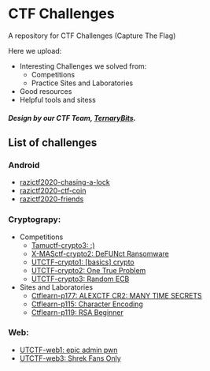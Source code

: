# CTF Challenges
A repository for CTF Challenges (Capture The Flag)

Here we upload:
- Interesting Challenges we solved from:
	- Competitions
	- Practice Sites and Laboratories
- Good resources
- Helpful tools and sitess


##### Design by our CTF Team, [TernaryBits](https://ctftime.org/team/50270).

## List of challenges
### Android

 - [razictf2020-chasing-a-lock](./android/razictf2020-chasing-a-lock/)
 - [razictf2020-ctf-coin](./android/razictf2020-ctf-coin/)
 - [razictf2020-friends](./android/razictf2020-friends/)

### Cryptograpy:

 - Competitions
	- [Tamuctf-crypto3: :)](./cryptography/tamuctf_\:\)/tamuctf-crypto3.md)
	- [X-MASctf-crypto2: DeFUNct Ransomware](./cryptography/xmasctf_DeFUNct-Ransomware/xmasctf-crypto2.md) 
	- [UTCTF-crypto1: [basics] crypto](./cryptography/utctf_basics-crypto/WRITEUP.md)
	- [UTCTF-crypto2: One True Problem](./cryptography/utctf_One-True-Problem/WRITEUP.md)
	- [UTCTF-crypto3: Random ECB](./cryptography/utctf_Random-ECB/WRITEUP.md)
 - Sites and Laboratories
	- [Ctflearn-p177: ALEXCTF CR2: MANY TIME SECRETS](./cryptography/ctflearn_ALEXCTF-CR2:-MANY-TIME-SECRETS/ctflearn-p177.md)
	- [Ctflearn-p115: Character Encoding](./cryptography/ctflearn_Character-Encoding/ctflearn-p115.md)
	- [Ctflearn-p119: RSA Beginner](./cryptography/ctflearn_RSA-Beginner/ctflearn-p119.md)

### Web:

 - [UTCTF-web1: epic admin pwn](./web/epic-admin-pwn/WRITEUP.md)
 - [UTCTF-web3: Shrek Fans Only](./web/shrek-fans-only/WRITEUP.md)